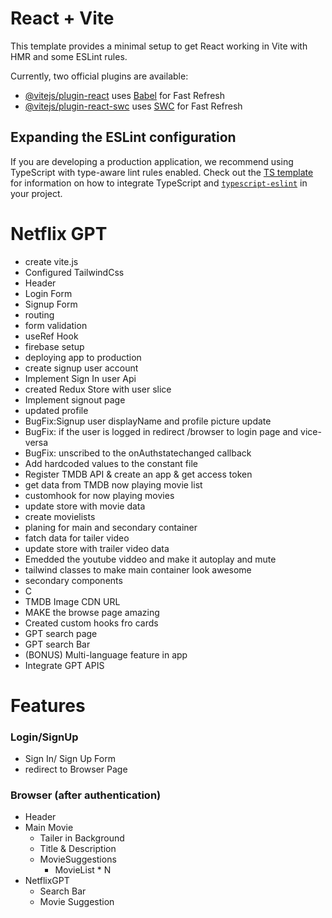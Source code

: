# React + Vite

This template provides a minimal setup to get React working in Vite with HMR and some ESLint rules.

Currently, two official plugins are available:

- [@vitejs/plugin-react](https://github.com/vitejs/vite-plugin-react/blob/main/packages/plugin-react) uses [Babel](https://babeljs.io/) for Fast Refresh
- [@vitejs/plugin-react-swc](https://github.com/vitejs/vite-plugin-react/blob/main/packages/plugin-react-swc) uses [SWC](https://swc.rs/) for Fast Refresh

## Expanding the ESLint configuration

If you are developing a production application, we recommend using TypeScript with type-aware lint rules enabled. Check out the [TS template](https://github.com/vitejs/vite/tree/main/packages/create-vite/template-react-ts) for information on how to integrate TypeScript and [`typescript-eslint`](https://typescript-eslint.io) in your project.

# Netflix GPT
- create vite.js
- Configured TailwindCss
- Header
- Login Form
- Signup Form
- routing
- form validation
- useRef Hook
- firebase setup
- deploying app to production 
- create signup user account
- Implement Sign In user Api
- created Redux Store with user slice
- Implement signout page
- updated profile
- BugFix:Signup user displayName and profile picture update
- BugFix: if the user is logged in redirect /browser to login page and vice-versa
- BugFix: unscribed to the onAuthstatechanged callback
- Add hardcoded values to the constant file
- Register TMDB API & create an app & get access token 
- get data from TMDB now playing movie list
- customhook for now playing movies
- update store with movie data
- create movielists
- planing for main and secondary container
- fatch data for tailer video
- update store with trailer video data
- Emedded the youtube viddeo and make it autoplay and mute
- tailwind classes to make main container look awesome
- secondary components
- C
- TMDB Image CDN URL
- MAKE the browse page amazing 
- Created custom hooks fro cards
- GPT search page
- GPT search Bar
- (BONUS) Multi-language feature in app
- Integrate GPT APIS

 


# Features
### Login/SignUp
- Sign In/ Sign Up Form
- redirect to Browser Page


### Browser (after authentication)
- Header
- Main Movie
    - Tailer in Background
    - Title & Description
    - MovieSuggestions
        - MovieList * N
- NetflixGPT
    - Search Bar
    - Movie Suggestion
